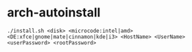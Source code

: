 # arch-autoinstall

```
./install.sh <disk> <microcode:intel|amd> <DE:xfce|gnome|mate|cinnamon|kde|i3> <HostName> <UserName> <userPassword> <rootPassword>
```

